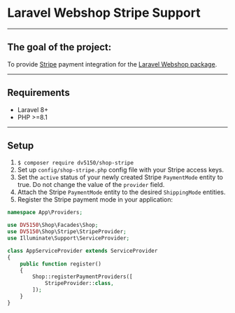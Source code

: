 # Laravel Webshop Stripe Support</span>

---
## The goal of the project:
To provide [Stripe](https://stripe.com/docs) payment integration for the [Laravel Webshop package](https://github.com/dv5150/shop).

---

## Requirements
- Laravel 8+
- PHP >=8.1

---

## Setup
1. `$ composer require dv5150/shop-stripe`
2. Set up `config/shop-stripe.php` config file with your Stripe access keys.
3. Set the `active` status of your newly created Stripe `PaymentMode` entity to true. Do not change the value of the `provider` field.
4. Attach the Stripe `PaymentMode` entity to the desired `ShippingMode` entities.
5. Register the Stripe payment mode in your application:

```php
namespace App\Providers;

use DV5150\Shop\Facades\Shop;
use DV5150\Shop\Stripe\StripeProvider;
use Illuminate\Support\ServiceProvider;

class AppServiceProvider extends ServiceProvider
{
    public function register()
    {
        Shop::registerPaymentProviders([
            StripeProvider::class,
        ]);
    }
}
```